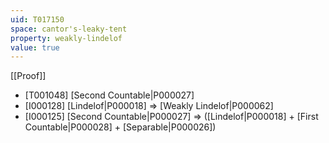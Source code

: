 ```yaml
---
uid: T017150
space: cantor's-leaky-tent
property: weakly-lindelof
value: true
---
```

[[Proof]]

* [T001048] [Second Countable|P000027]
* [I000128] [Lindelof|P000018] => [Weakly Lindelof|P000062]
* [I000125] [Second Countable|P000027] => ([Lindelof|P000018] + [First Countable|P000028] + [Separable|P000026])


